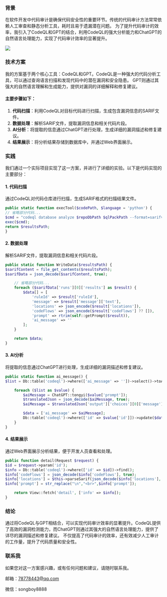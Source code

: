 ### 背景

在软件开发中代码审计是确保代码安全性的重要环节。传统的代码审计方法常常依赖人工审查和静态分析工具，耗时且易于遗漏潜在问题。
为了提升代码审计的效率，我引入了CodeQL和GPT的结合，利用CodeQL的强大分析能力和ChatGPT的自然语言处理能力，实现了代码审计效率的显著提升。

![](https://oss.songboy.site/blog/eda192d4f4ada8753f0e4b6ee13ae9a.png)

### 技术方案

我的方案基于两个核心工具：CodeQL和GPT。CodeQL是一种强大的代码分析工具，可以通过查询语言扫描和发现代码中的潜在漏洞和安全隐患。
GPT则通过其强大的自然语言理解和生成能力，提供对漏洞的详细解释和修复建议。

#### 主要步骤如下：

1. **代码扫描**：利用CodeQL对目标代码进行扫描，生成包含漏洞信息的SARIF文件。
2. **数据处理**：解析SARIF文件，提取漏洞信息和相关代码片段。
3. **AI分析**：将提取的信息通过ChatGPT进行处理，生成详细的漏洞描述和修复建议。
4. **结果展示**：将分析结果存储到数据库中，并通过Web界面展示。

### 实践

我们通过一个实际项目实现了这一方案，并进行了详细的实验。以下是代码实现的主要部分：

#### 1\. 代码扫描

通过CodeQL对代码仓库进行扫描，生成SARIF格式的扫描结果文件。


```php
public static function execTool($codePath, $language = 'python') {
// 省略部分代码...
$cmd = "codeql database analyze $repoDbPath $qlPackPath --format=sarifv2.1.0 --output=$resultsPath";
exec($cmd);
return $resultsPath;
}
```

#### 2\. 数据处理

解析SARIF文件，提取漏洞信息和相关代码片段。

```php
public static function WriteData($resultsPath) {
$sarifContent = file_get_contents($resultsPath);
$sarifData = json_decode($sarifContent, true);

    // 省略部分代码...
    foreach ($sarifData['runs'][0]['results'] as $result) {
        $data[] = [
            'ruleId' => $result['ruleId'],
            'message' => $result['message']['text'],
            'locations' => json_encode($result['locations']),
            'codeFlows' => json_encode($result['codeFlows'] ?? []),
            'prompt' => rtrim(self::getPrompt($result)),
            'ai_message' => ''
        ];
    }

    return $data;
}
```

#### 3\. AI分析

将提取的信息通过ChatGPT进行处理，生成详细的漏洞描述和修复建议。

```php
public static function ai_message() {
$list = Db::table('codeql')->where(['ai_message' => ''])->select()->toArray();

    foreach ($list as $value) {
        $aiMessage = ChatGPT::tongyi($value['prompt']);
        $translatedJson = json_decode($aiMessage, true);
        $aiMessage = $translatedJson['output']['choices'][0]['message']['content'] ?? $aiMessage;

        $data = ['ai_message' => $aiMessage];
        Db::table('codeql')->where(['id' => $value['id']])->update($data);
    }
}
```

#### 4\. 结果展示

通过Web界面展示分析结果，便于开发人员查看和处理。

```php
public function detail(Request $request) {
$id = $request->param('id');
$info = Db::table('codeql')->where(['id' => $id])->find();
$info['codeFlows'] = json_decode($info['codeFlows'], true);
$info['locations'] = $this->parseSarif(json_decode($info['locations'], true));
$info['prompt'] = str_replace("\n","<br>",$info['prompt']);

    return View::fetch('detail', ['info' => $info]);
}
```

### 结论

通过将CodeQL与GPT相结合，可以实现代码审计效率的显著提升。CodeQL提供了高效的漏洞检测能力，而ChatGPT则通过其强大的自然语言处理能力，提供了详尽的漏洞描述和修复建议。
不仅提高了代码审计的效率，还有效减少人工审计的工作量，提升了代码质量和安全性。

### 联系我

如果您对这一方案感兴趣，或有任何问题和建议，请随时联系我。

邮箱：78778443@qq.com

微信：songboy8888

